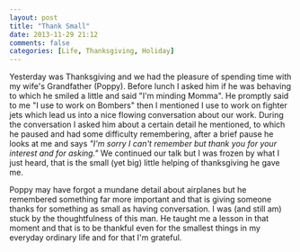 ```yaml
---
layout: post
title: "Thank Small"
date: 2013-11-29 21:12
comments: false
categories: [Life, Thanksgiving, Holiday]
---
```

Yesterday was Thanksgiving and we had the pleasure of spending time with my wife's Grandfather (Poppy).  Before lunch I asked him if he was behaving to which he smiled a little and said "I'm minding Momma".  He promptly said to me "I use to work on Bombers" then I mentioned I use to work on fighter jets which lead us into a nice flowing conversation about our work.  During the conversation I asked him about a certain detail he mentioned, to which he paused and had some difficulty remembering, after a brief pause he looks at me and says *"I'm sorry I can't remember but thank you for your interest and for asking."*  We continued our talk but I was frozen by what I just heard, that is the small (yet big) little helping of thanksgiving he gave me.

Poppy may have forgot a mundane detail about airplanes but he remembered something far more important and that is giving someone thanks for something as small as having conversation.  I was (and still am) stuck by the thoughtfulness of this man.  He taught me a lesson in that moment and that is to be thankful even for the smallest things in my everyday ordinary life and for that I'm grateful.
